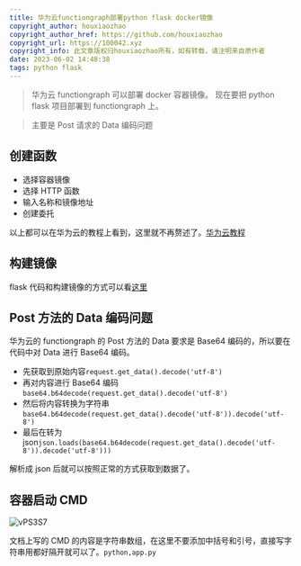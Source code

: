 ```yaml
---
title: 华为云functiongraph部署python flask docker镜像
copyright_author: houxiaozhao
copyright_author_href: https://github.com/houxiaozhao
copyright_url: https://100042.xyz
copyright_info: 此文章版权归houxiaozhao所有，如有转载，请注明来自原作者
date: 2023-06-02 14:48:38
tags: python flask
---
```


> 华为云 functiongraph 可以部署 docker 容器镜像。 现在要把 python flask 项目部署到 functiongraph 上。

> 主要是 Post 请求的 Data 编码问题

## 创建函数

- 选择容器镜像
- 选择 HTTP 函数
- 输入名称和镜像地址
- 创建委托

以上都可以在华为云的教程上看到，这里就不再赘述了。[华为云教程](https://support.huaweicloud.com/qs-functiongraph/functiongraph_04_0103.html)

## 构建镜像

flask 代码和构建镜像的方式可以看[这里](https://www.freecodecamp.org/news/how-to-dockerize-a-flask-app/)

## Post 方法的 Data 编码问题

华为云的 functiongraph 的 Post 方法的 Data 要求是 Base64 编码的，所以要在代码中对 Data 进行 Base64 编码。

- 先获取到原始内容`request.get_data().decode('utf-8')`
- 再对内容进行 Base64 编码`base64.b64decode(request.get_data().decode('utf-8')`
- 然后将内容转换为字符串`base64.b64decode(request.get_data().decode('utf-8')).decode('utf-8')`
- 最后在转为 json`json.loads(base64.b64decode(request.get_data().decode('utf-8')).decode('utf-8')))`

解析成 json 后就可以按照正常的方式获取到数据了。

## 容器启动 CMD

![vPS3S7](https://cdn.jsdelivr.net/gh/houxiaozhao/imageLibrary@master/uPic/2023/06/02/vPS3S7.png)

文档上写的 CMD 的内容是字符串数组，在这里不要添加中括号和引号，直接写字符串用都好隔开就可以了。`python,app.py`

